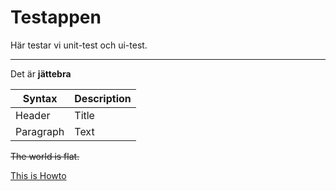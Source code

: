 #  Testappen
Här testar vi unit-test och ui-test.

---

Det är **jättebra**

| Syntax | Description |
| ----------- | ----------- |
| Header | Title |
| Paragraph | Text |


~~The world is flat.~~

[This is Howto](https://github.com/billmartensson/pia12iostesting/blob/main/Howto.md)




